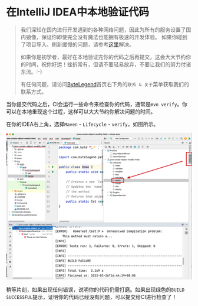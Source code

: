 # 在IntelliJ IDEA中本地验证代码

> 我们深知在国内进行开发遇到的各种网络问题，因此为所有的服务设置了国内镜像，保证你即使完全没有魔法也能拥有极速的开发体验。
> 如果你碰到了项目导入、刷新缓慢的问题，请参考[这里](https://github.com/ByteLegendQuest/java-common-classes-hierarchies/blob/main/docs/zh_hans/clone-and-import.md#%E5%BC%80%E5%90%AF%E9%A1%B9%E7%9B%AE%E7%BA%A7%E7%9A%84maven%E4%BB%93%E5%BA%93%E9%95%9C%E5%83%8F)解决。
>
> 如果你是初学者，最好在本地验证完你的代码之后再提交，这会大大节约你的时间，祝你好运！挫折常有，但请不要轻易放弃，不要让我们的努力付诸东流。:-)
>
> 有任何问题，请访问[ByteLegend](https://bytelegend.com)首页右下角的`联系 & 关于`菜单获取我们的联系方式。

当你提交代码之后，CI会运行一些命令来检查你的代码，通常是`mvn verify`。你可以在本地重现这个过程，这样可以大大节约你解决问题的时间。

在你的IDEA右上角，选择`Maven` - `Lifecycle` - `verify`，如图所示。

![idea-run-mvn-verify.png](https://raw.githubusercontent.com/ByteLegendQuest/java-clone-switch-branch/main/docs/idea-run-mvn-verify.png)

稍等片刻，如果出现任何错误，说明你的代码仍需打磨。如果出现绿色的`BUILD SUCCESSFUL`提示，证明你的代码已经没有问题，可以提交给CI进行检查了！
